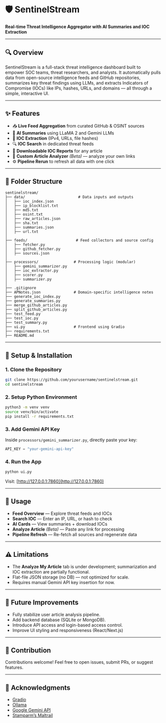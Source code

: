 # 🛡️ SentinelStream

**Real-time Threat Intelligence Aggregator with AI Summaries and IOC Extraction**

---

## 🔍 Overview

SentinelStream is a full-stack threat intelligence dashboard built to empower SOC teams, threat researchers, and analysts. It automatically pulls data from open-source intelligence feeds and GitHub repositories, summarizes key threat findings using LLMs, and extracts Indicators of Compromise (IOCs) like IPs, hashes, URLs, and domains — all through a simple, interactive UI.

---

## ✨ Features

- 📥 **Live Feed Aggregation** from curated GitHub & OSINT sources
- 🧠 **AI Summaries** using LLaMA 2 and Gemini LLMs
- 🧨 **IOC Extraction** (IPv4, URLs, file hashes)
- 🔍 **IOC Search** in dedicated threat feeds
- 📎 **Downloadable IOC Reports** for any article
- 📝 **Custom Article Analyzer** *(Beta)* — analyze your own links
- ⚙️ **Pipeline Rerun** to refresh all data with one click

---

## 📂 Folder Structure

```
sentinelstream/
├── data/                        # Data inputs and outputs
│   ├── ioc_index.json
│   ├── ip_blocklist.txt
│   ├── md5.txt
│   ├── osint.txt
│   ├── raw_articles.json
│   ├── sha.txt
│   ├── summaries.json
│   ├── url.txt
│
├── feeds/                      # Feed collectors and source config
│   ├── fetcher.py
│   ├── github_fetcher.py
│   ├── sources.json
│
├── processors/                # Processing logic (modular)
│   ├── gemini_summarizer.py
│   ├── ioc_extractor.py
│   ├── scorer.py
│   ├── summarizer.py
│
├── .gitignore
├── APNotes.json               # Domain-specific intelligence notes
├── generate_ioc_index.py
├── generate_summaries.py
├── merge_github_articles.py
├── split_github_articles.py
├── test_feed.py
├── test_ioc.py
├── test_summary.py
├── ui.py                      # Frontend using Gradio
├── requirements.txt
├── README.md

```

---

## 🚀 Setup & Installation

### 1. Clone the Repository
```bash
git clone https://github.com/yourusername/sentinelstream.git
cd sentinelstream
```

### 2. Setup Python Environment
```bash
python3 -m venv venv
source venv/bin/activate
pip install -r requirements.txt
```

### 3. Add Gemini API Key
Inside `processors/gemini_summarizer.py`, directly paste your key:
```python
API_KEY = "your-gemini-api-key"
```

### 4. Run the App
```bash
python ui.py
```

Visit: [http://127.0.0.1:7860](http://127.0.0.1:7860)

---

## 📌 Usage

- **Feed Overview** — Explore threat feeds and IOCs
- **Search IOC** — Enter an IP, URL, or hash to check
- **AI Cards** — View summaries + download IOCs
- **Analyze Article** *(Beta)* — Paste any link for processing
- **Pipeline Refresh** — Re-fetch all sources and regenerate data

---

## ⚠️ Limitations

- The **Analyze My Article** tab is under development; summarization and IOC extraction are partially functional.
- Flat-file JSON storage (no DB) — not optimized for scale.
- Requires manual Gemini API key insertion for now.

---

## 🌱 Future Improvements

- Fully stabilize user article analysis pipeline.
- Add backend database (SQLite or MongoDB).
- Introduce API access and login-based access control.
- Improve UI styling and responsiveness (React/Next.js)

---

## 🤝 Contribution

Contributions welcome! Feel free to open issues, submit PRs, or suggest features.

---

## 🙏 Acknowledgments

- [Gradio](https://gradio.app/)
- [Ollama](https://ollama.com/)
- [Google Gemini API](https://ai.google.dev/)
- [Stamparm’s Maltrail](https://github.com/stamparm/maltrail)
